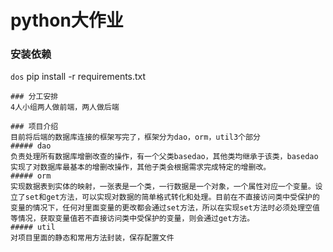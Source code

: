 # python大作业
### 安装依赖
```dos```
pip install -r requirements.txt
```
### 分工安排
4人小组两人做前端，两人做后端

### 项目介绍
目前将后端的数据库连接的框架写完了，框架分为dao，orm，util3个部分
##### dao
负责处理所有数据库增删改查的操作，有一个父类basedao，其他类均继承于该类，basedao实现了对数据库最基本的增删改操作，其他子类会根据需求完成特定的增删改。
##### orm
实现数据表到实体的映射，一张表是一个类，一行数据是一个对象，一个属性对应一个变量。设立了set和get方法，可以实现对数据的简单格式转化和处理。目前在不直接访问类中受保护的变量的情况下，任何对里面变量的更改都会通过set方法，所以在实现set方法时必须处理空值等情况，获取变量值若不直接访问类中受保护的变量，则会通过get方法。
##### util
对项目里面的静态和常用方法封装，保存配置文件

